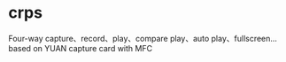# crps
Four-way capture、record、play、compare play、auto play、fullscreen... based on YUAN capture card with MFC
